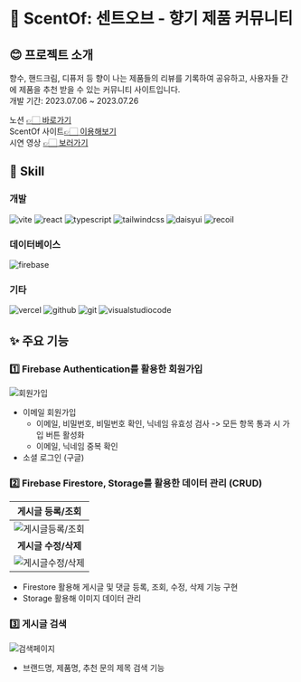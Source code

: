 # 🌿 ScentOf: 센트오브 - 향기 제품 커뮤니티

  


  
## 😊 프로젝트 소개
향수, 핸드크림, 디퓨저 등 향이 나는 제품들의 리뷰를 기록하여 공유하고, 사용자들 간에 제품을 추천 받을 수 있는 커뮤니티 사이트입니다. <br/>
개발 기간: 2023.07.06 ~ 2023.07.26

노션 <a href="https://pinnate-chair-fbc.notion.site/ScentOf-cfbbcd5c0b4344fb91eb06080f1962f4?pvs=4" target="_blank">👉🏻 바로가기</a> <br/>
ScentOf 사이트<a href="https://scent-of.vercel.app/" target="_blank">👉🏻 이용해보기</a> <br/>
시연 영상 <a href="https://www.youtube.com/watch?v=HwWINhJJsBo" target="_blank">👉🏻 보러가기</a> <br/>

  
## 📍 Skill
  
### 개발
<p>
<img src="https://img.shields.io/badge/vite-646CFF?style=for-the-badge&logo=vite&logoColor=FFFFFF" alt="vite">
<img src="https://img.shields.io/badge/react-61DAFB?style=for-the-badge&logo=react&logoColor=000000" alt="react">
<img src="https://img.shields.io/badge/typescript-3178C6?style=for-the-badge&logo=typescript&logoColor=FFFFFF" alt="typescript">
<img src="https://img.shields.io/badge/tailwindcss-06B6D4?style=for-the-badge&logo=tailwindcss&logoColor=FFFFFF" alt="tailwindcss">
<img src="https://img.shields.io/badge/daisyui-5A0EF8?style=for-the-badge&logo=daisyui&logoColor=FFFFFF" alt="daisyui">
<img src="https://img.shields.io/badge/recoil-3578E5?style=for-the-badge&logo=recoil&logoColor=FFFFFF" alt="recoil">
</p>
  
### 데이터베이스
<img src="https://img.shields.io/badge/firebase-FFCA28?style=for-the-badge&logo=firebase&logoColor=FFFFFF" alt="firebase">

### 기타
<p>
<img src="https://img.shields.io/badge/vercel-000000?style=for-the-badge&logo=vercel&logoColor=FFFFFF" alt="vercel">
<img src="https://img.shields.io/badge/github-181717?style=for-the-badge&logo=github&logoColor=FFFFFF" alt="github">
<img src="https://img.shields.io/badge/git-F05032?style=for-the-badge&logo=git&logoColor=FFFFFF" alt="git">
<img src="https://img.shields.io/badge/visualstudiocode-007ACC?style=for-the-badge&logo=visualstudiocode&logoColor=FFFFFF" alt="visualstudiocode">
</p>

## ✨ 주요 기능
### 1️⃣ Firebase Authentication를 활용한 회원가입
<img src="https://github.com/j2yn34/ScentOf/assets/123265266/494259a3-56ed-40fe-8178-2f8790a2f022" alt="회원가입"> <br />
+ 이메일 회원가입
   - 이메일, 비밀번호, 비밀번호 확인, 닉네임 유효성 검사 -> 모든 항목 통과 시 가입 버튼 활성화
   - 이메일, 닉네임 중복 확인
+ 소셜 로그인 (구글)

### 2️⃣ Firebase Firestore, Storage를 활용한 데이터 관리 (CRUD)
|**게시글 등록/조회**|
|:---:|
|<img src="https://github.com/j2yn34/ScentOf/assets/123265266/81ae0667-7cc2-4624-82d0-37d86a693216" alt="게시글등록/조회">|
|**게시글 수정/삭제**|
<img src="https://github.com/j2yn34/ScentOf/assets/123265266/25172564-fc90-46d1-93cc-6408d6f1ae95" alt="게시글수정/삭제"/>|
+ Firestore 활용해 게시글 및 댓글 등록, 조회, 수정, 삭제 기능 구현
+ Storage 활용해 이미지 데이터 관리

### 3️⃣ 게시글 검색
<img src="https://github.com/j2yn34/ScentOf/assets/123265266/65f19f55-7428-4b41-82b9-6e73078d1a68" alt="검색페이지"> <br />
+ 브랜드명, 제품명, 추천 문의 제목 검색 기능
